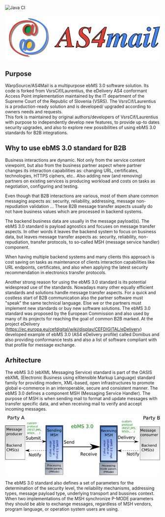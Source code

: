 ![Java CI](https://github.com/WarpSource/as4-mail/workflows/Java%20CI/badge.svg)


![AS4Mail logo](./documentation/images/logos/logo-title-horizontal.png)

## Purpose

WarpSource/AS4Mail is a multipurpose ebMS 3.0 software solution. Its code is forked from VsrsCif/Laurentius, the eDelivery AS4 conformant Access Point implementation maintained by the IT department of the Supreme Court of the Republic of Slovenia (VSRS).
The VsrsCif/Laurentius is a production-ready solution and is developed/ upgraded according to owners needs and requests.  
This fork is maintained by original authors/developers of VsrsCif/Laurentius with purpose to independently develop new features, to provide up-to dates security upgrades, and also to explore new possibilities of using ebMS 3.0 standards for B2B integrations. 

## Why to use ebMS 3.0 standard for B2B

Business interactions are dynamic. Not only from the service content viewpoint, but also from the business partner aspect where partner changes its interaction capabilities as: changing URL, certificates, technologies, HTTPS ciphers, etc..  Also adding new (and removing) partners on existing services is producing workload and costs on tasks as negotiation, configuring and testing.

Even though that B2B interactions are various,  most of them share common messaging aspects as: security, reliability, addressing,  message non-repudiation validation ... These B2B message transfer aspects usually do not have business values which are processed in backend systems. 

The backend business data are usually in the message payload(s). 
The ebMS 3.0 standard is payload agnostics and focuses on message transfer aspects. In other words it leaves the backend system to focus on business data, but leaves message transfer aspects as: security, reliability, non-repudiation, transfer protocols, to so-called MSH (message service handler) component.

When having multiple backend systems and many clients this approach is cost saving on tasks as maintenance of clients interaction capabilities like URL endpoints, certificates, and also when applying the latest security recommendation in electronics transfer protocols.

Another strong reason for using the ebMS 3.0 standard is its potential widespread use of the standards. Nowadays many other equally efficient standards and solutions handle message transfer aspects. For a quick and costless start of B2B communication also the partner software must "speak" the same technical language. Else we or the partners must implement new standards or buy new software solutions. The ebMS 3.0 standard was proposed by the European Commission and also used by many of its projects for reaching the goal of common B2B marked.
At the project eDelivery (https://ec.europa.eu/cefdigital/wiki/display/CEFDIGITAL/eDelivery) developed example of ebMS 3.0 (AS4 eDelivery profile) called Domibus and also providing conformance tests and also a list of software compliant with that profile for message exchange.


## Arhitecture

The ebMS 3.0 (ebXML Messaging Service) standard is part of the OASIS ebXML (Electronic Business using eXtensible Markup Language) standard family for providing modern, XML-based,  open infrastructures to promote global e-commerce in an interoperable, secure and consistent manner. 
The ebMS 3.0 defines a component MSH (Messaging Service Handler). The purpose of MSH is when sending mail to format and update messages with transfer specific data, and when receiving mail to verify and accept incoming messages. 

 
![AS4Mail logo](./documentation/images/ebms/ebms-model_en.png)
 
The ebMS 3.0 standard also defines a set of parameters for the determination of the security level, the reliability mechanisms, addressing types, message payload type, underlying transport and bussines context. When two implementations of the MSH synchronize P-MODE parameters they should be able to exchange messages, regardless of MSH vendors, program language, or operation system users are using. 

